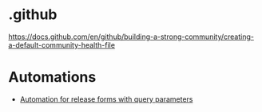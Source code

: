 # .github

https://docs.github.com/en/github/building-a-strong-community/creating-a-default-community-health-file

# Automations

* [Automation for release forms with query parameters](https://docs.github.com/en/github/administering-a-repository/automation-for-release-forms-with-query-parameters)